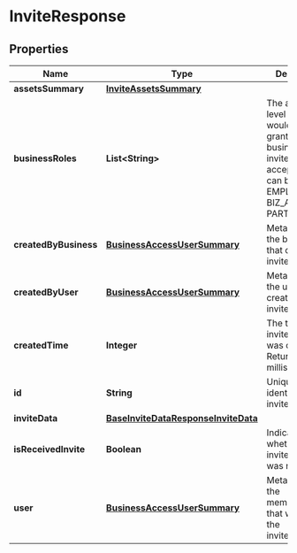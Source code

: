 

# InviteResponse


## Properties

| Name | Type | Description | Notes |
|------------ | ------------- | ------------- | -------------|
|**assetsSummary** | [**InviteAssetsSummary**](InviteAssetsSummary.md) |  |  [optional] |
|**businessRoles** | **List&lt;String&gt;** | The access level a user would be granted on the business if the invite/request is accepted. This can be EMPLOYEE, BIZ_ADMIN, or PARTNER. |  [optional] |
|**createdByBusiness** | [**BusinessAccessUserSummary**](BusinessAccessUserSummary.md) | Metadata for the business that created the invite/request. |  [optional] |
|**createdByUser** | [**BusinessAccessUserSummary**](BusinessAccessUserSummary.md) | Metadata for the user that created the invite/request. |  [optional] |
|**createdTime** | **Integer** | The time the invite/request was created. Returned in milliseconds. |  [optional] |
|**id** | **String** | Unique identifier of the invite/request. |  [optional] |
|**inviteData** | [**BaseInviteDataResponseInviteData**](BaseInviteDataResponseInviteData.md) |  |  [optional] |
|**isReceivedInvite** | **Boolean** | Indicates whether the invite/request was received. |  [optional] |
|**user** | [**BusinessAccessUserSummary**](BusinessAccessUserSummary.md) | Metadata for the member/partner that was sent the invite/request. |  [optional] |




